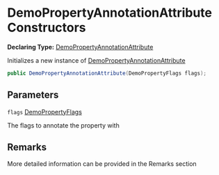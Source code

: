 # DemoPropertyAnnotationAttribute Constructors

**Declaring Type:** [DemoPropertyAnnotationAttribute](Type.md)

Initializes a new instance of [DemoPropertyAnnotationAttribute](Type.md)

```csharp
public DemoPropertyAnnotationAttribute(DemoPropertyFlags flags);
```

## Parameters

`flags`  [DemoPropertyFlags](../DemoPropertyFlags/Type.md)

The flags to annotate the property with

## Remarks

More detailed information can be provided in the Remarks section
